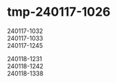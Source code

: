 # tmp-240117-1026

240117-1032  
240117-1033  
240117-1245  

240118-1231  
240118-1242  
240118-1338  
